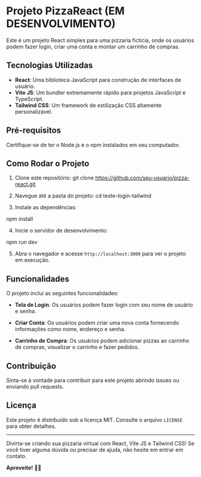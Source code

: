 # Projeto PizzaReact (EM DESENVOLVIMENTO)

Este é um projeto React simples para uma pizzaria fictícia, onde os usuários podem fazer login, criar uma conta e montar um carrinho de compras.

## Tecnologias Utilizadas

- **React**: Uma biblioteca JavaScript para construção de interfaces de usuário.
- **Vite JS**: Um bundler extremamente rápido para projetos JavaScript e TypeScript.
- **Tailwind CSS**: Um framework de estilização CSS altamente personalizável.

## Pré-requisitos

Certifique-se de ter o Node.js e o npm instalados em seu computador.

## Como Rodar o Projeto

1. Clone este repositório:
git clone https://github.com/seu-usuario/pizza-react.git

2. Navegue até a pasta do projeto:
cd teste-login-tailwind

3. Instale as dependências:

npm install

4. Inicie o servidor de desenvolvimento:

npm run dev


5. Abra o navegador e acesse `http://localhost:3000` para ver o projeto em execução.

## Funcionalidades

O projeto inclui as seguintes funcionalidades:

- **Tela de Login**: Os usuários podem fazer login com seu nome de usuário e senha.

- **Criar Conta**: Os usuários podem criar uma nova conta fornecendo informações como nome, endereço e senha.

- **Carrinho de Compra**: Os usuários podem adicionar pizzas ao carrinho de compras, visualizar o carrinho e fazer pedidos.

## Contribuição

Sinta-se à vontade para contribuir para este projeto abrindo issues ou enviando pull requests.

## Licença

Este projeto é distribuído sob a licença MIT. Consulte o arquivo `LICENSE` para obter detalhes.

---

Divirta-se criando sua pizzaria virtual com React, Vite JS e Tailwind CSS! Se você tiver alguma dúvida ou precisar de ajuda, não hesite em entrar em contato.

**Aproveite!** 🍕🚀


